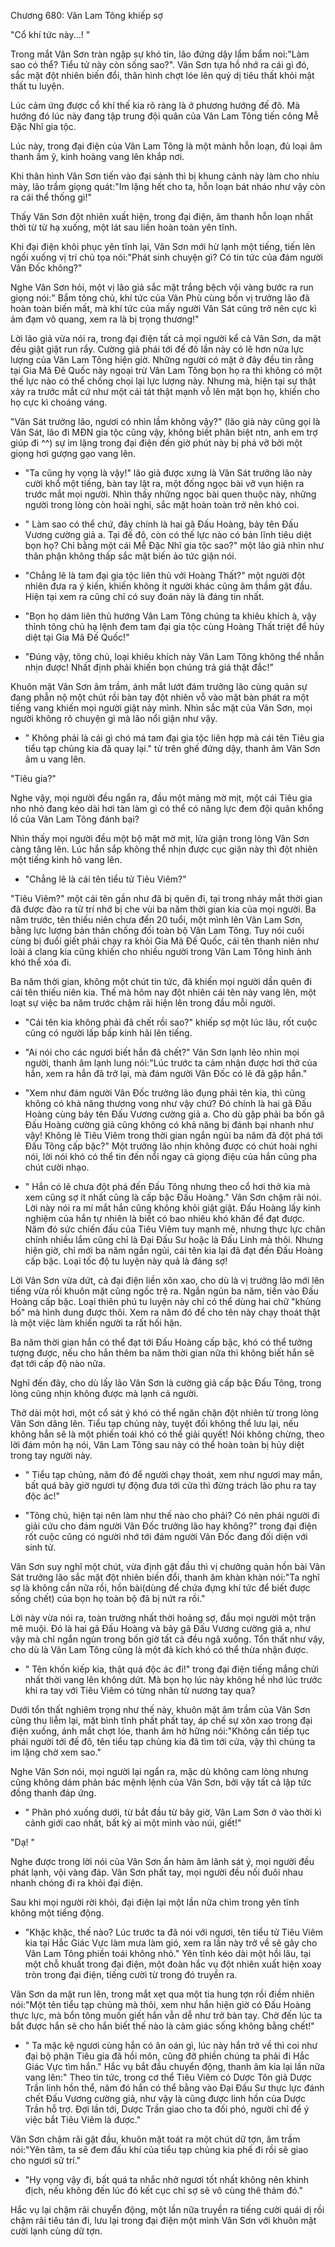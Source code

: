




Chương 680: Vân Lam Tông khiếp sợ


"Cổ khí tức này...! "

Trong mắt Vân Sơn tràn ngập sự khó tin, lão đứng dậy lẩm bẩm noi:"Làm sao có thể? Tiểu tử này còn sống sao?". Vân Sơn tựa hồ nhớ ra cái gì đó, sắc mặt đột nhiên biến đổi, thân hình chợt lóe lên quỷ dị tiêu thất khỏi mật thất tu luyện.

Lúc cảm ứng được cổ khí thế kia rõ ràng là ở phương hướng đế đô. Mà hướng đó lúc này đang tập trung đội quân của Vân Lam Tông tiến công Mễ Đặc Nhĩ gia tộc.

Lúc này, trong đại điện của Vân Lam Tông là một mảnh hỗn loạn, đủ loại âm thanh ầm ỹ, kinh hoàng vang lên khắp nơi.

Khi thân hình Vân Sơn tiến vào đại sảnh thì bị khung cảnh này làm cho nhíu mày, lão trầm giọng quát:"Im lặng hết cho ta, hỗn loạn bát nháo như vậy còn ra cái thể thống gì!"

Thấy Vân Sơn đột nhiên xuất hiện, trong đại điện, âm thanh hỗn loạn nhất thời từ từ hạ xuống, một lát sau liền hoàn toàn yên tĩnh.

Khi đại điện khôi phục yên tĩnh lại, Vân Sơn mới hừ lạnh một tiếng, tiến lên ngồi xuống vị trí chủ tọa nói:"Phát sinh chuyện gì? Có tin tức của đám người Vân Đốc không?"

Nghe Vân Sơn hỏi, một vị lão giả sắc mặt trắng bệch vội vàng bước ra run giọng nói:" Bẩm tông chủ, khí tức của Vân Phù cùng bốn vị trưởng lão đã hoàn toàn biến mất, mà khí tức của mấy người Vân Sát cũng trở nên cực kì ảm đạm vô quang, xem ra là bị trọng thương!"

Lời lão giả vừa nói ra, trong đại điện tất cả mọi người kể cả Vân Sơn, da mặt đều giật giật run rẩy. Cường giả phái tới đế đô lần này có lẽ hơn nửa lực lượng của Vân Lam Tông hiện giờ. Những người có mặt ở đây đều tin rằng tại Gia Mã Đê Quốc này ngoại trừ Vân Lam Tông bọn họ ra thì không có một thế lực nào có thể chống chọi lại lực lượng này. Nhưng mà, hiện tại sự thật xảy ra trước mắt cứ như một cái tát thật mạnh vỗ lên mặt bọn họ, khiến cho họ cực kì choáng váng.

"Vân Sát trưởng lão, ngươi có nhìn lầm không vậy?" (lão già này cũng gọi là Vân Sát, lão đi MĐN gia tộc cũng vậy, không biết phân biệt ntn, anh em trợ giúp đi ^^) sự im lặng trong đại điện đến giờ phút này bị phá vỡ bởi một giọng hơi gượng gạo vang lên.

- "Ta cũng hy vọng là vậy!" lão giả được xưng là Vân Sát trưởng lão này cười khổ một tiếng, bàn tay lật ra, một đống ngọc bài vỡ vụn hiện ra trước mắt mọi người. Nhìn thấy những ngọc bài quen thuộc này, những người trong lòng còn hoài nghi, sắc mặt hoàn toàn trở nên khó coi.

- " Làm sao có thể chứ, đây chính là hai gã Đấu Hoàng, bảy tên Đấu Vương cường giả a. Tại đế đô, còn có thế lực nào có bản lĩnh tiêu diệt bọn họ? Chỉ bằng một cái Mễ Đặc Nhĩ gia tộc sao?" một lão giả nhìn như thân phận không thấp sắc mặt biến ảo tức giận nói.

- "Chẳng lẽ là tam đại gia tộc liên thủ với Hoàng Thất?" một người đột nhiên đưa ra ý kiến, khiến không ít người khác cũng âm thầm gật đầu. Hiện tại xem ra cũng chỉ có suy đoán này là đáng tin nhất.

- "Bọn họ dám liên thủ hướng Vân Lam Tông chúng ta khiêu khích à, vậy thỉnh tông chủ hạ lệnh đem tam đại gia tộc cùng Hoàng Thất triệt để hủy diệt tại Gia Mã Đế Quốc!"

- "Đúng vậy, tông chủ, loại khiêu khích này Vân Lam Tông không thể nhẫn nhịn được! Nhất định phải khiến bọn chúng trả giá thật đắc!"

Khuôn mặt Vân Sơn âm trầm, ánh mắt lướt đám trưởng lão cùng quản sự đang phẫn nộ một chút rồi bàn tay đột nhiên vỗ vào mặt bàn phát ra một tiếng vang khiến mọi người giật nảy mình. Nhìn sắc mặt của Vân Sơn, mọi người không rõ chuyện gì mà lão nổi giận như vậy.

- " Không phải là cái gì chó má tam đại gia tộc liên hợp mà cái tên Tiêu gia tiểu tạp chủng kia đã quay lại." từ trên ghế đứng dậy, thanh âm Vân Sơn âm u vang lên.

"Tiêu gia?"

Nghe vậy, mọi người đều ngẩn ra, đầu một mảng mờ mịt, một cái Tiêu gia nho nhỏ đang kéo dài hơi tàn làm gì có thể có năng lực đem đội quân khổng lồ của Vân Lam Tông đánh bại?

Nhìn thấy mọi người đều một bộ mặt mờ mịt, lửa giận trong lòng Vân Sơn càng tăng lên. Lúc hắn sắp không thể nhịn được cục giận này thì đột nhiên một tiếng kinh hô vang lên.

- "Chẳng lẽ là cái tên tiểu tử Tiêu Viêm?"

"Tiêu Viêm?" một cái tên gần như đã bị quên đi, tại trong nháy mắt thời gian đã được đào ra từ trí nhớ bị che vùi ba năm thời gian kia của mọi người. Ba năm trước, tên thiếu niên chưa đến 20 tuổi, một mình lên Vân Lam Sơn, bằng lực lượng bản thân chống đối toàn bộ Vân Lam Tông. Tuy nói cuối cùng bị đuổi giết phải chạy ra khỏi Gia Mã Đế Quốc, cái tên thanh niên như loài á clang kia cũng khiến cho nhiều người trong Vân Lam Tông hình ảnh khó thể xóa đi.

Ba năm thời gian, không một chút tin tức, đã khiến mọi người dần quên đi cái tên thiếu niên kia. Thế mà hôm nay đột nhiên cái tên này vang lên, một loạt sự việc ba năm trước chậm rãi hiện lên trong đầu mỗi người.

- "Cái tên kia không phải đã chết rồi sao?" khiếp sợ một lúc lâu, rốt cuộc cũng có người lấp bấp kinh hãi lên tiếng.

- "Ai nói cho các ngươi biết hắn đã chết?" Vân Sơn lạnh lẽo nhìn mọi người, thanh âm lạnh lung nói:"Lúc trước ta cảm nhận được hơi thở của hắn, xem ra hắn đã trở lại, mà đám người Vân Đốc có lẽ đã gặp hắn."

- "Xem như đám người Vân Đốc trưởng lão đụng phải tên kia, thì cũng không có khả năng thương vong như vậy chứ? Đó chính là hai gã Đấu Hoàng cùng bảy tên Đấu Vương cường giả a. Cho dù gặp phải ba bốn gã Đấu Hoàng cường giả cũng không có khả năng bị đánh bại nhanh như vậy! Không lẽ Tiêu Viêm trong thời gian ngắn ngủi ba năm đã đột phá tới Đấu Tông cấp bậc?" Một trưởng lão nhịn không được có chút hoài nghi nói, lời nói khó có thể tin đến nổi ngay cả giọng điệu của hắn cũng pha chút cười nhạo.

- " Hắn có lẽ chưa đột phá đến Đấu Tông nhưng theo cổ hơi thở kia mà xem cũng sợ ít nhất cũng là cấp bậc Đấu Hoàng." Vân Sơn chậm rãi nói. Lời này nói ra mí mắt hắn cũng không khỏi giật giật. Đấu Hoàng lấy kinh nghiệm của hắn tự nhiên là biết có bao nhiêu khó khăn để đạt được. Năm đó sức chiến đấu của Tiêu Viêm tuy mạnh mẽ, nhưng thực lực chân chính nhiều lắm cũng chỉ là Đại Đấu Sư hoặc là Đấu Linh mà thôi. Nhưng hiện giờ, chỉ mới ba năm ngắn ngủi, cái tên kia lại đã đạt đến Đấu Hoàng cấp bậc. Loại tốc độ tu luyện này quả là đáng sợ!

Lời Vân Sơn vừa dứt, cả đại điện liền xôn xao, cho dù là vị trưởng lão mới lên tiếng vừa rồi khuôn mặt cũng ngốc trệ ra. Ngắn ngủn ba năm, tiến vào Đấu Hoàng cấp bậc. Loại thiên phú tu luyện này chỉ có thể dùng hai chữ "khủng bố" mà hình dung được thôi. Xem ra năm đó để cho tên này chạy thoát thật là một việc làm khiến người ta rất hối hận.

Ba năm thời gian hắn có thể đạt tới Đấu Hoàng cấp bậc, khó có thể tưởng tượng được, nếu cho hắn thêm ba năm thời gian nữa thì không biết hắn sẽ đạt tới cấp độ nào nữa.

Nghĩ đến đây, cho dù lấy lão Vân Sơn là cường giả cấp bậc Đấu Tông, trong lòng cũng nhịn không được mà lạnh cả người.

Thở dài một hơi, một cổ sát ý khó có thể ngăn chặn đột nhiên từ trong lòng Vân Sơn dâng lên. Tiểu tạp chủng này, tuyệt đối không thể lưu lại, nếu không hắn sẽ là một phiền toái khó có thể giải quyết! Nói không chừng, theo lời đám môn hạ nói, Vân Lam Tông sau này có thể hoàn toàn bị hủy diệt trong tay người này.

- " Tiểu tạp chủng, năm đó để người chạy thoát, xem như ngươi may mắn, bất quá bây giờ ngươi tự động đưa tới cửa thì đừng trách lão phu ra tay độc ác!"

- "Tông chủ, hiện tại nên làm như thế nào cho phải? Có nên phái người đi giải cứu cho đám người Vân Đốc trưởng lão hay không?" trong đại điện rốt cuộc cũng có người nhớ tới đám người Vân Đốc đang đối diện với sinh tử.

Vân Sơn suy nghĩ một chút, vừa định gật đầu thì vị chưởng quản hồn bài Vân Sát trưởng lão sắc mặt đột nhiên biến đổi, thanh âm khàn khàn nói:"Ta nghĩ sợ là không cần nữa rồi, hồn bài(dùng để chứa đựng khí tức để biết được sống chết) của bọn họ toàn bộ đã bị nứt ra rồi."

Lời này vừa nói ra, toàn trường nhất thời hoảng sợ, đầu mọi người một trận mê muội. Đó là hai gã Đấu Hoàng và bảy gã Đấu Vương cường giả a, như vậy mà chỉ ngắn ngủn trong bốn giờ tất cả đều ngã xuống. Tổn thất như vậy, cho dù là Vân Lam Tông cũng là một đả kích khó có thể thừa nhận được.

- " Tên khốn kiếp kia, thật quá độc ác đi!" trong đại điện tiếng mắng chửi nhất thời vang lên không dứt. Mà bọn họ lúc này không hề nhớ lúc trước khi ra tay với Tiêu Viêm có từng nhân từ nương tay qua?

Dưới tổn thất nghiêm trọng như thế này, khuôn mặt âm trầm của Vân Sơn cũng thu liễm lại, mặt bình tĩnh phất phất tay, áp chế sự xôn xao trong đại điện xuống, ánh mắt chợt lóe, thanh âm hờ hững nói:"Không cần tiếp tục phái người tới đế đô, tên tiểu tạp chủng kia đã tìm tới cửa, vậy thì chúng ta im lặng chờ xem sao."

Nghe Vân Sơn nói, mọi người lại ngẩn ra, mặc dù không cam lòng nhưng cũng không dám phản bác mệnh lệnh của Vân Sơn, bởi vậy tất cả lập tức đồng thanh đáp ứng.

- " Phân phó xuống dưới, từ bắt đầu từ bây giờ, Vân Lam Sơn ở vào thời kì cảnh giới cao nhất, bất kỳ ai một mình vào núi, giết!"

"Dạ! "

Nghe được trong lời nói của Vân Sơn ẩn hàm âm lãnh sát ý, mọi người đều phát lạnh, vội vàng đáp. Vân Sơn phất tay, mọi người đều nối đuôi nhau nhanh chóng đi ra khỏi đại điện.

Sau khi mọi người rời khỏi, đại điện lại một lần nữa chìm trong yên tĩnh không một tiếng động.

- "Khặc khặc, thế nào? Lúc trước ta đã nói với ngươi, tên tiểu tử Tiêu Viêm kia tại Hắc Giác Vực làm mưa làm gió, xem ra lần này trở về sẽ gây cho Vân Lam Tông phiền toái không nhỏ." Yên tĩnh kéo dài một hồi lâu, tại một chỗ khuất trong đại điện, một đoàn hắc vụ đột nhiên xuất hiện xoay tròn trong đại điện, tiếng cười từ trong đó truyền ra.

Vân Sơn da mặt run lên, trong mắt xẹt qua một tia hung tợn rồi điềm nhiên nói:"Một tên tiểu tạp chủng mà thôi, xem như hắn hiện giờ có Đấu Hoàng thực lực, mà bổn tông muốn giết hắn vẫn dễ như trở bàn tay. Chờ đến lúc ta bắt được hắn sẽ cho hắn biết thế nào là cảm giác sống không bằng chết!"

- " Ta mặc kệ ngươi cùng hắn có ân oán gì, lúc này hắn trở về thì coi như đại bộ phận Tiêu gia đã hồi môn, cũng đỡ phiền chúng ta phải đi Hắc Giác Vực tìm hắn." Hắc vụ bắt đầu chuyển động, thanh âm kia lại lần nữa vang lên:" Theo tin tức, trong cơ thể Tiêu Viêm có Dược Tôn giả Dược Trần linh hồn thể, năm đó hắn có thể bằng vào Đại Đấu Sư thực lực đánh chết Đấu Vương cường giả, như vậy là cũng được linh hồn của Dược Trần hỗ trợ. Đợi lần tới, Dược Trần giao cho ta đối phó, người chỉ để ý việc bắt Tiêu Viêm là được."

Vân Sơn chậm rãi gật đầu, khuôn mặt toát ra một chút dữ tợn, âm trầm nói:"Yên tâm, ta sẽ đem đấu khí của tiểu tạp chủng kia phế đi rồi sẽ giao cho ngươi sử trí."

- "Hy vọng vậy đi, bất quá ta nhắc nhở ngươi tốt nhất không nên khinh địch, nếu không đến lúc đó kết cục chỉ sợ sẽ vô cùng thê thảm đó."

Hắc vụ lại chậm rãi chuyển động, một lần nữa truyền ra tiếng cười quái dị rồi chậm rãi tiêu tán đi, lưu lại trong đại điện một mình Vân Sơn với khuôn mặt cười lạnh cùng dữ tợn.




